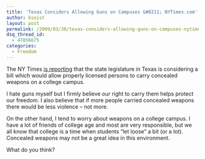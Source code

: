 ```yaml
---
title: 'Texas Considers Allowing Guns on Campuses &#8211; NYTimes.com'
author: bsoist
layout: post
permalink: /2009/03/30/texas-considers-allowing-guns-on-campuses-nytimescom/
dsq_thread_id:
  - 47856675
categories:
  - Freedom
---
```

The NY Times [is reporting][1] that the state legislature in Texas is considering a bill which would allow properly licensed persons to carry concealed weapons on a college campus.

I hate guns myself but I firmly believe our right to carry them helps protect our freedom. I also believe that if more people carried concealed weapons there would be less violence &#8211; not more.

On the other hand, I tend to worry about weapons on a college campus. I have a lot of friends of college age and most are very responsible, but we all know that college is a time when students &#8220;let loose&#8221; a bit (or a lot). Concealed weapons may not be a great idea in this environment.

What do you think?

 [1]: http://www.nytimes.com/2009/03/30/us/30texas.html?_r=1&partner=rss&emc=rss

